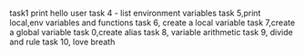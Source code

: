 task1 print hello user
task 4 - list environment variables
task 5,print local,env variables and functions
task 6, create a local variable
task 7,create a global variable
task 0,create alias
task 8, variable arithmetic
task 9, divide and rule
task 10, love breath
